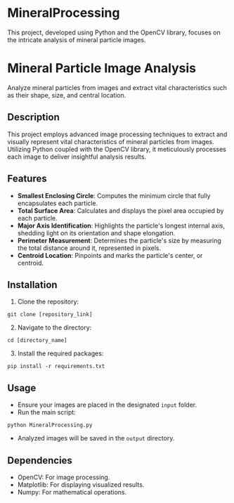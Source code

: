 # MineralProcessing
This project, developed using Python and the OpenCV library, focuses on the intricate analysis of mineral particle images.

# Mineral Particle Image Analysis

Analyze mineral particles from images and extract vital characteristics such as their shape, size, and central location.

## Description

This project employs advanced image processing techniques to extract and visually represent vital characteristics of mineral particles from images. Utilizing Python coupled with the OpenCV library, it meticulously processes each image to deliver insightful analysis results.

## Features

- **Smallest Enclosing Circle**: Computes the minimum circle that fully encapsulates each particle.
- **Total Surface Area**: Calculates and displays the pixel area occupied by each particle.
- **Major Axis Identification**: Highlights the particle's longest internal axis, shedding light on its orientation and shape elongation.
- **Perimeter Measurement**: Determines the particle's size by measuring the total distance around it, represented in pixels.
- **Centroid Location**: Pinpoints and marks the particle's center, or centroid.

## Installation

1. Clone the repository:
```
git clone [repository_link]
```

2. Navigate to the directory:
```
cd [directory_name]
```

3. Install the required packages:
```
pip install -r requirements.txt
```

## Usage

- Ensure your images are placed in the designated `input` folder.
- Run the main script:
```
python MineralProcessing.py
```
- Analyzed images will be saved in the `output` directory.

## Dependencies

- OpenCV: For image processing.
- Matplotlib: For displaying visualized results.
- Numpy: For mathematical operations.
